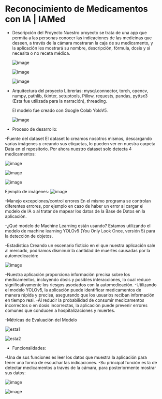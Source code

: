 # Reconocimiento de Medicamentos con IA | IAMed

* Descripción del Proyecto
  Nuestro proyecto se trata de una app que permita a las personas conocer las indicaciones de las medicinas que deseen, a través de la cámara mostraran la caja
  de su medicamento, y la aplicación les mostrará su nombre, descripción, fórmula, dosis y si necesita o no receta médica.

  ![image](https://github.com/user-attachments/assets/a42b05ab-ae09-4188-be2a-5caa3573839a)

  ![image](https://github.com/user-attachments/assets/cccbfaf8-aaba-484e-bd3d-81532b4122e2)

  ![image](https://github.com/user-attachments/assets/7a4de4f7-35df-4ac5-af9e-cf6de8f60f1e)

* Arquitectura del proyecto
  Librerias:
  mysql.connector, torch, opencv, numpy, pathlib, tkinter, setuptools, Pillow, requests, pandas, pyttsx3 (Esta fue utilizada para la narración),
  threading.

  El modelo fue creado con Google Colab YoloV5.

  ![image](https://github.com/user-attachments/assets/f8d49fe8-0dff-48e7-8d65-a96c844774f9)


* Proceso de desarrollo:

-Fuente del dataset
 El dataset lo creamos nosotros mismos, descargando varias imágenes y creando sus etiquetas, lo pueden ver en nuestra carpeta Data en el repositorio.
 Por ahora nuestro dataset solo detecta 4 medicamentos:

 ![image](https://github.com/user-attachments/assets/b1a2f078-ef38-42c7-a974-ad8f2ac5c2c5)

 ![image](https://github.com/user-attachments/assets/0ca6690d-6ae7-4c8d-9868-d23e91a58cfb)

 ![image](https://github.com/user-attachments/assets/51ee3a4b-7da6-4d87-ab33-3a0acba47aa1)

 Ejemplo de imágenes:
 ![image](https://github.com/user-attachments/assets/6bc659e9-f50c-4322-bc2c-7965b07e5172)
 
-Manejo excepciones/control errores
 En el mismo programa se controlan diferentes errores, por ejemplo en caso de haber un error al cargar el modelo de IA o al tratar de mapear los datos
 de la Base de Datos en la aplicación.

-¿Qué modelo de Machine Learning están usando?
Estamos utilizando el modelo de machine learning YOLOv5 (You Only Look Once, versión 5) para la detección de objetos. 

-Estadística
Creando un escenario ficticio en el que nuestra aplicación sale al mercado, podriamos disminuir la cantidad de muertes causadas por la automedicación:

![image](https://github.com/user-attachments/assets/59a3ff04-e450-4c3d-81fa-78b5a54b3745)

-Nuestra aplicación proporciona información precisa sobre los medicamentos, incluyendo dosis y posibles interacciones, lo cual reduce significativamente los riesgos asociados con la automedicación.
-Utilizando el modelo YOLOv5, la aplicación puede identificar medicamentos de manera rápida y precisa, asegurando que los usuarios reciban información en tiempo real.
-Al reducir la probabilidad de consumir medicamentos incorrectos o en dosis incorrectas, la aplicación puede prevenir errores comunes que conducen a hospitalizaciones y muertes.

-Métricas de Evaluación del Modelo

![esta1](https://github.com/user-attachments/assets/1fdb6b75-a4c5-4c23-bab1-a7fa42a404c2)

![esta2](https://github.com/user-attachments/assets/8b0735a0-759e-41a5-a2c0-fd774a6bde23)

* Funcionalidades:
  
-Una de sus funciones es leer los datos que muestra la aplicación para tener una forma de escuchar las indicaciones.
-Su principal función es la de detectar medicamentos a través de la cámara, para posteriormente mostrar sus datos:

 ![image](https://github.com/user-attachments/assets/edac96a8-59ef-4d32-88c6-3cee4db4e34e)

 ![image](https://github.com/user-attachments/assets/ad2e42ea-a35d-4913-912f-0ee1fc04036d)




